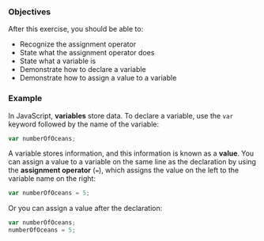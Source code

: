<!--{ ids:[132], language:'JavaScript', type:'workshop', order: 0, name:'Variables I', description:'Create a variable and store data' }-->

### Objectives

After this exercise, you should be able to:

- Recognize the assignment operator
- State what the assignment operator does
- State what a variable is
- Demonstrate how to declare a variable
- Demonstrate how to assign a value to a variable

### Example

In JavaScript, __variables__ store data. To declare a variable, use the `var` keyword followed by the name of the variable:

```js
var numberOfOceans;
```

A variable stores information, and this information is known as a __value__. You can assign a value to a variable on the same line as the declaration by using the __assignment operator__ (`=`), which assigns the value on the left to the variable name on the right:

```js
var numberOfOceans = 5;
```

Or you can assign a value after the declaration:

```js
var numberOfOceans;
numberOfOceans = 5;
```
